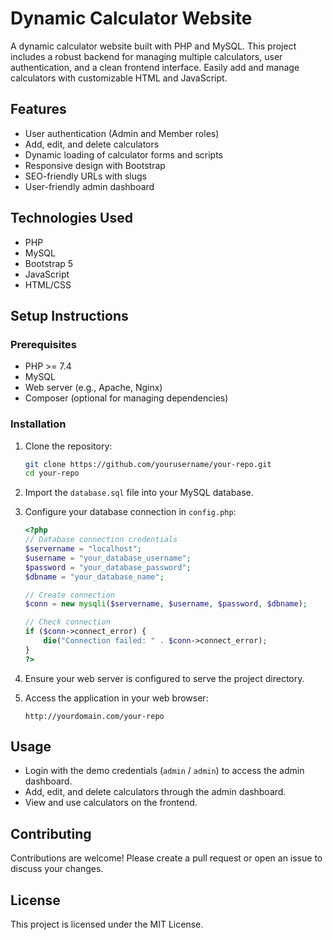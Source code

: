 # Dynamic Calculator Website

A dynamic calculator website built with PHP and MySQL. This project includes a robust backend for managing multiple calculators, user authentication, and a clean frontend interface. Easily add and manage calculators with customizable HTML and JavaScript.

## Features

- User authentication (Admin and Member roles)
- Add, edit, and delete calculators
- Dynamic loading of calculator forms and scripts
- Responsive design with Bootstrap
- SEO-friendly URLs with slugs
- User-friendly admin dashboard

## Technologies Used

- PHP
- MySQL
- Bootstrap 5
- JavaScript
- HTML/CSS

## Setup Instructions

### Prerequisites

- PHP >= 7.4
- MySQL
- Web server (e.g., Apache, Nginx)
- Composer (optional for managing dependencies)

### Installation

1. Clone the repository:
    ```sh
    git clone https://github.com/yourusername/your-repo.git
    cd your-repo
    ```

2. Import the `database.sql` file into your MySQL database.

3. Configure your database connection in `config.php`:
    ```php
    <?php
    // Database connection credentials
    $servername = "localhost";
    $username = "your_database_username";
    $password = "your_database_password";
    $dbname = "your_database_name";

    // Create connection
    $conn = new mysqli($servername, $username, $password, $dbname);

    // Check connection
    if ($conn->connect_error) {
        die("Connection failed: " . $conn->connect_error);
    }
    ?>
    ```

4. Ensure your web server is configured to serve the project directory.

5. Access the application in your web browser:
    ```
    http://yourdomain.com/your-repo
    ```

## Usage

- Login with the demo credentials (`admin` / `admin`) to access the admin dashboard.
- Add, edit, and delete calculators through the admin dashboard.
- View and use calculators on the frontend.

## Contributing

Contributions are welcome! Please create a pull request or open an issue to discuss your changes.

## License

This project is licensed under the MIT License.
